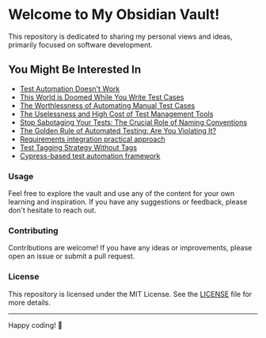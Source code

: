 # Welcome to My Obsidian Vault!

This repository is dedicated to sharing my personal views and ideas, primarily focused on software development.

## You Might Be Interested In

- [Test Automation Doesn't Work](Testing/test-automation-does-not-work.md)
- [This World is Doomed While You Write Test Cases](Testing/throw-away-test-cases.md)
- [The Worthlessness of Automating Manual Test Cases](Testing/automate-specifications-not-tests)
- [The Uselessness and High Cost of Test Management Tools](Testing/test-management-tools.md)
- [Stop Sabotaging Your Tests: The Crucial Role of Naming Conventions](Testing/naming-convention)
- [The Golden Rule of Automated Testing: Are You Violating It?](Testing/golden-rule-of-automated-testing.md)
- [Requirements integration practical approach](Testing/requirements-integration-practical-approach.md)
- [Test Tagging Strategy Without Tags](Testing/tagging-strategy.md)
- [Cypress-based test automation framework](Testing/cypress-start.md)


### Usage

Feel free to explore the vault and use any of the content for your own learning and inspiration. If you have any suggestions or feedback, please don't hesitate to reach out.

### Contributing

Contributions are welcome! If you have any ideas or improvements, please open an issue or submit a pull request.

### License

This repository is licensed under the MIT License. See the [LICENSE](LICENSE) file for more details.

---

Happy coding! 🚀